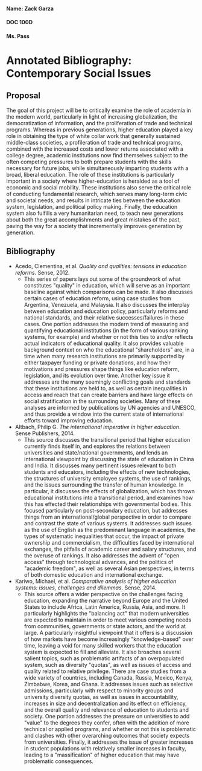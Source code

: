 ####  Name: Zack Garza

#### DOC 100D

#### Ms. Pass

# Annotated Bibliography: Contemporary Social Issues

## Proposal

The goal of this project will be to critically examine the role of academia in the modern world, particularly in light of increasing globalization, the democratization of information, and the proliferation of trade and technical programs. Whereas in previous generations, higher education played a key role in obtaining the type of white collar work that generally sustained middle-class societies, a profileration of trade and technical programs, combined with the increased costs and lower returns associated with a college degree, academic institutions now find themselves subject to the often competing pressures to both prepare students with the skills necessary for future jobs, while simultaneously imparting students with a broad, liberal education. The role of these institutions is particularly important in a society where higher-education is heralded as a tool of economic and social mobility. These institutions also serve the critical role of conducting fundamental research, which serves many long-term civic and societal needs, and results in intricate ties between the education system, legislation, and political policy making. Finally, the education system also fulfills a very humanitarian need, to teach new generations about both the great accomplishments and great mistakes of the past, paving the way for a society that incrementally improves generation by generation.

## Bibliography

- Acedo, Clementina, et al. *Quality and qualities: tensions in education reforms*. Sense, 2012. 
  - This series of papers lays out some of the groundwork of what constitutes "quality" in education, which will serve as an important baseline against which comparisons can be made. It also discusses certain cases of education reform, using case studies from Argentina, Venezuela, and Malaysia. It also discusses the interplay between education and education policy, particularly reforms and national standards, and their relative successes/failures in these cases. One portion addresses the modern trend of measuring and quantifying educational institutions (in the form of various ranking systems, for example) and whether or not this ties to and/or reflects actual indicators of educational quality. It also provides valuable background context on who the educational "shareholders" are, in a time when many research institutions are primarily supported by either taxpayer funding or private donations, and how their motivations and pressures shape things like education reform, legislation, and its evolution over time. Another key issue it addresses are the many seemingly conflicting goals and standards that these institutions are held to, as well as certain inequalities in access and reach that can create barriers and have large effects on social stratification in the surrounding societies. Many of these analyses are informed by publications by UN agencies and UNESCO, and thus provide a window into the current state of international efforts toward improving education.
- Altbach, Philip G. *The international imperative in higher education*. Sense Publishers, 2014. 
  - This source discusses the transitional period that higher education currently finds itself in, and explores the relations between universities and state/national governments, and lends an international viewpoint by discussing the state of education in China and India. It discusses many pertinent issues relevant to both students and educators, including the effects of new technologies, the structures of university employee systems, the use of rankings, and the issues surrounding the transfer of human knowledge. In particular, it discusses the effects of globalization, which has thrown educational institutions into a transitional period, and examines how this has effected their relationships with governmental bodies. This focused particularly on post-secondary education, but addresses things from an international/global perspective in order to compare and contrast the state of various systems. It addresses such issues as the use of English as the predominant language in academics, the types of systematic inequalities that occur, the impact of private ownership and commercialism, the difficulties faced by international exchanges, the pitfalls of academic career and salary structures, and the overuse of rankings. It also addresses the advent of "open access" through technological advances, and the politics of "academic freedom", as well as several Asian perspectives, in terms of both domestic education and international exchange.
- Kariwo, Michael, et al. *Comparative analysis of higher education systems: issues, challenges and dilemmas*. Sense, 2014. 
  - This source offers a wider perspective on the challenges facing education, expanding the narrative beyond Europe and the United States to include Africa, Latin America, Russia, Asia, and more. It particularly highlights the "balancing act" that modern universities are expected to maintain in order to meet various competing needs from communities, governments or state actors, and the world at large. A particularly insightful viewpoint that it offers is a discussion of how markets have become increasingly "knowledge-based" over time, leaving a void for many skilled workers that the education system is expected to fill and alleviate. It also broaches several salient topics, such as problematic artifacts of an overpopulated system, such as diversity "quotas", as well as issues of access and quality related to relative privilege. There are case studies from a wide variety of countries, including Canada, Russia, Mexico, Kenya, Zimbabwe, Korea, and Ghana. It addresses issues such as selective admissions, particularly with respect to minority groups and university diversity quotas, as well as issues in accountability, increases in size and decentralization and its effect on efficiency, and the overall quality and relevance of education to students and society. One portion addresses the pressure on universities to add "value" to the degrees they confer, often with the addition of more technical or applied programs, and whether or not this is problematic and clashes with other overarching outcomes that society expects from universities. Finally, it addresses the issue of greater increases in student populations with relatively smaller increases in faculty, leading to a "massification" of higher education that may have problematic consequences.

